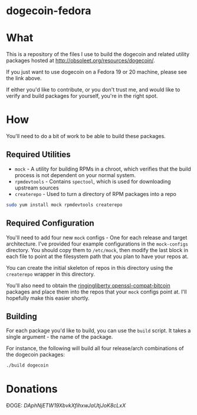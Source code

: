 dogecoin-fedora
===============

# What

This is a repository of the files I use to build the dogecoin and related
utility packages hosted at <http://obsoleet.org/resources/dogecoin/>.

If you just want to use dogecoin on a Fedora 19 or 20 machine, please see the
link above.

If either you'd like to contribute, or you don't trust me, and would like to
verify and build packages for yourself, you're in the right spot.

# How

You'll need to do a bit of work to be able to build these packages.

## Required Utilities

- `mock` - A utility for building RPMs in a chroot, which verifies that the build
  process is not dependent on your normal system.
- `rpmdevtools` - Contains `spectool`, which is used for downloading upstream sources
- `createrepo` - Used to turn a directory of RPM packages into a repo

```bash
sudo yum install mock rpmdevtools createrepo
```

## Required Configuration

You'll need to add four new `mock` configs - One for each release and target
architecture. I've provided four example configurations in the `mock-configs`
directory. You should copy them to `/etc/mock`, then modify the last block in
each file to point at the filesystem path that you plan to have your repos at.

You can create the initial skeleton of repos in this directory using the
`createrepo` wrapper in this directory.

You'll also need to obtain the [ringingliberty
openssl-compat-bitcoin](http://linux.ringingliberty.com/bitcoin/) packages and
place them into the repos that your `mock` configs point at. I'll hopefully
make this easier shortly.

## Building

For each package you'd like to build, you can use the `build` script. It takes
a single argument - the name of the package.

For instance, the following will build all four release/arch combinations of
the dogecoin packages:

```bash
./build dogecoin
```

# Donations

&ETH;OGE: *DAphNjETW19XbvkXfihxwJaUtjJoK8cLxX*
